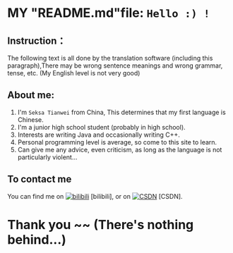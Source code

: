 <!-- Start -->
MY "README.md"file: ` Hello :) ! `
==========================
<!-- FIRST -->
Instruction：
------------------------------
The following text is all done by the translation software (including this paragraph),There may be wrong sentence meanings and wrong grammar, tense, etc. (My English level is not very good)
<!-- about me -->
About me:
------------------------------
1) I'm ` Seksa Tianwei ` from China, This determines that my first language is Chinese.<br>
2) I'm a junior high school student (probably in high school).<br>
3) Interests are writing Java and occasionally writing C++.<br>
4) Personal programming level is average, so come to this site to learn.<br>
5) Can give me any advice, even criticism, as long as the language is not particularly violent...<br>
<!-- contact -->
To contact me
------------------------------
You can find me on [![bilibili][1.2]][1] [bilibili], or on [![CSDN][2.2]][2] [CSDN].
<!-- Icons -->

[1.2]: https://s.cn.bing.net/th?id=ODLS.cc3daeaa-44f8-4117-b073-ddba0ec3587c&w=16&h=16&o=6&pid=1.2
[2.2]: https://s.cn.bing.net/th?id=ODLS.f16e3524-4768-4e02-8011-8fba40b30378&w=16&h=16&o=6&pid=1.2
<!-- Links to your social media accounts -->

[1]: https://space.bilibili.com/399567766
[2]: https://blog.csdn.net/mzmzmzmzmzm

Thank you ~~ (There's nothing behind...)
===


<!---
766-Tianwei/766-Tianwei is a ✨ special ✨ repository because its `README.md` (this file) appears on your GitHub profile.
You can click the Preview link to take a look at your changes.
--->
